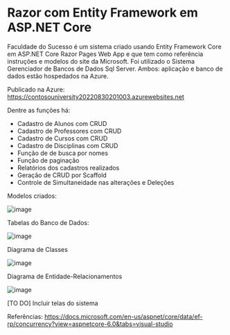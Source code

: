 # Razor com Entity Framework em ASP.NET Core 

Faculdade do Sucesso é um sistema criado usando Entity Framework Core em ASP.NET Core Razor Pages Web App e que tem como referência instruções e modelos do site da Microsoft. Foi utilizado o Sistema Gerenciador de Bancos de Dados Sql Server. Ambos: aplicação e banco de dados estão hospedados na Azure.

Publicado na Azure:
https://contosouniversity20220830201003.azurewebsites.net

Dentre as funções há:
 - Cadastro de Alunos com CRUD
 - Cadastro de Professores com CRUD
 - Cadastro de Cursos com CRUD
 - Cadastro de Disciplinas com CRUD
 - Função de de busca por nomes
 - Função de paginação
 - Relatórios dos cadastros realizados
 - Geração de CRUD por Scaffold
 - Controle de Simultaneidade nas alterações e Deleções

Modelos criados:

![image](https://user-images.githubusercontent.com/9114023/188198368-d839261f-35c5-4d7d-b2b8-2361aceff880.png)

Tabelas do Banco de Dados:

![image](https://user-images.githubusercontent.com/9114023/188198601-97612969-85af-4627-b48d-63674e1d29a4.png)

Diagrama de Classes

![image](https://user-images.githubusercontent.com/9114023/188274356-9987c91d-e1ce-497f-93f2-a29554d25e64.png)

Diagrama de Entidade-Relacionamentos

![image](https://user-images.githubusercontent.com/9114023/188274400-b1a65d7b-4fb9-43f2-85fd-6a0380872dfe.png)

[TO DO]
Incluir telas do sistema

Referências:
https://docs.microsoft.com/en-us/aspnet/core/data/ef-rp/concurrency?view=aspnetcore-6.0&tabs=visual-studio
